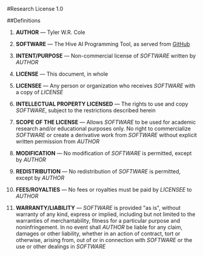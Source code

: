 #Research License 1.0

##Definitions

1. **AUTHOR** — Tyler W.R. Cole

2. **SOFTWARE** — The Hive AI Programming Tool, as served from
[GitHub](https://github.com/Trylobot/hive)

3. **INTENT/PURPOSE** — Non-commercial license of *SOFTWARE* written by *AUTHOR*

4. **LICENSE** — This document, in whole

5. **LICENSEE** — Any person or organization who receives *SOFTWARE* with a copy
of *LICENSE*

6. **INTELLECTUAL PROPERTY LICENSED** — The rights to use and copy *SOFTWARE*,
subject to the restrictions described herein

7. **SCOPE OF THE LICENSE** — Allows *SOFTWARE* to be used for academic research
and/or educational purposes only. No right to commercialize *SOFTWARE* or create
a derivative work from *SOFTWARE* without explicit written permission from
*AUTHOR*

8. **MODIFICATION** — No modification of *SOFTWARE* is permitted, except by
*AUTHOR*

9. **REDISTRIBUTION** — No redistribution of *SOFTWARE* is permitted, except
by *AUTHOR*

10. **FEES/ROYALTIES** — No fees or royalties must be paid by *LICENSEE* to
*AUTHOR*

11. **WARRANTY/LIABILITY** — *SOFTWARE* is provided "as is", without warranty of
any kind, express or implied, including but not limited to the warranties of
merchantability, fitness for a particular purpose and noninfringement. In no
event shall *AUTHOR* be liable for any claim, damages or other liability,
whether in an action of contract, tort or otherwise, arising from, out of or in
connection with *SOFTWARE* or the use or other dealings in *SOFTWARE*
